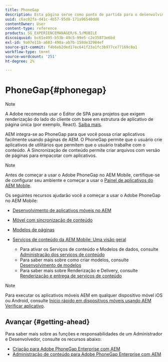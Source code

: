 ```yaml
---
title: PhoneGap
description: Esta página serve como ponto de partida para o desenvolvimento de aplicativos usando o PhoneGap Enterprise com AEM. AEM integra-se ao PhoneGap para que você possa criar aplicativos facilmente usando páginas de AEM. O PhoneGap permite que o usuário crie aplicativos de utilitários que permitem que o usuário trabalhe com o conteúdo.
uuid: c6ac02fa-d41c-4b57-95d8-171a96540dd6
contentOwner: User
content-type: reference
products: SG_EXPERIENCEMANAGER/6.5/MOBILE
discoiquuid: bc61e495-b53b-49c5-99e5-c2e35873e6bd
exl-id: 9a97e11b-a683-490a-ab7b-158de32984ef
source-git-commit: f4b6eb2ded17ec641f23a1fc3b977ce77169c8a1
workflow-type: tm+mt
source-wordcount: '251'
ht-degree: 2%

---
```


# PhoneGap{#phonegap}

>[!NOTE]
>
>A Adobe recomenda usar o Editor de SPA para projetos que exigem renderização do lado do cliente com base em estrutura de aplicativo de página única (por exemplo, React). [Saiba mais](/help/sites-developing/spa-overview.md).

AEM integra-se ao PhoneGap para que você possa criar aplicativos facilmente usando páginas de AEM. O PhoneGap permite que o usuário crie aplicativos de utilitários que permitem que o usuário trabalhe com o conteúdo. A Sincronização de conteúdo permite criar arquivos com versão de páginas para empacotar com aplicativos.

>[!NOTE]
>
>Antes de começar a usar o Adobe PhoneGap no AEM Mobile, certifique-se de configurar seu ambiente e começar a usar o [Painel de aplicativos do AEM Mobile](/help/mobile/phonegap-authoring-apps.md).

Os seguintes recursos ajudarão você a começar a usar o Adobe PhoneGap no AEM Mobile:

* [Desenvolvimento de aplicativos móveis no AEM](/help/mobile/developing-mobile-applications.md)
* [Móvel com sincronização de conteúdo](/help/mobile/phonegap-contentsync.md)
* [Modelos de páginas](/help/mobile/phonegap-apps-arch-page-templates.md)

* [Serviços de conteúdo da AEM Mobile: Uma visão geral](/help/mobile/develop-content-as-a-service.md)

   * Para ativar os Serviços de conteúdo e Modelos de dados, consulte [Administração dos serviços de conteúdo](/help/mobile/developing-content-services.md)
   * Para saber mais sobre como criar modelos, consulte [Desenvolvimento de modelos](/help/mobile/administer-mobile-apps.md)
   * Para saber mais sobre Renderização e Delivery, consulte [Renderização e entrega de serviços de conteúdo](/help/mobile/rendering-and-delivery.md)

>[!NOTE]
>
>Para executar os aplicativos móveis AEM em qualquer dispositivo móvel iOS ou Android, consulte [Início rápido em dispositivos móveis usando AEM Verificar aplicativo](/help/mobile/phonegap-mobile-quickstart.md).

## Avançar {#getting-ahead}

Para saber mais sobre as funções e responsabilidades de um Administrador e Desenvolvedor, consulte os recursos abaixo:

* [Criação para Adobe PhoneGap Enterprise com AEM](/help/mobile/phonegap.md)
* [Administração de conteúdo para Adobe PhoneGap Enterprise com AEM](/help/mobile/administer-phonegap.md)
